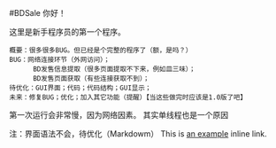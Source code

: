 #BDSale
你好！

这里是新手程序员的第一个程序。

	概要：很多很多BUG。但已经是个完整的程序了（额，是吗？）
	BUG：网络连接环节（外网访问）；
		  BD发售信息提取（很多页面提取不下来，例如皿三味）；
		  BD发售页面获取（有些连接获取不到）；
	待优化：GUI界面；代码；代码结构；GUI显示；
	未来：修复BUG；优化；加入其它功能（提醒）【当这些做完时应该是1.0版了吧】

第一次运行会非常慢，因为网络因素。
其实单线程也是一个原因

注：界面语法不会，待优化（Markdowm）
This is [an example](http://example.com/ "Title") inline link.

